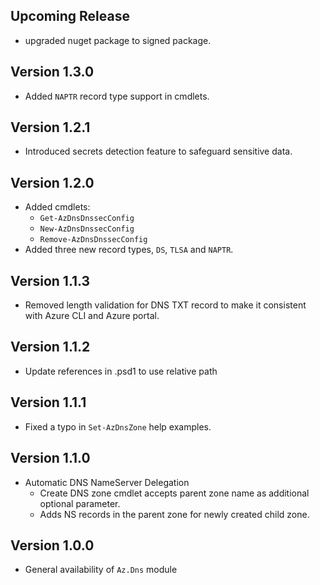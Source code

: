 <!--
    Please leave this section at the top of the change log.

    Changes for the upcoming release should go under the section titled "Upcoming Release", and should adhere to the following format:

    ## Upcoming Release
    * Overview of change #1
        - Additional information about change #1
    * Overview of change #2
        - Additional information about change #2
        - Additional information about change #2
    * Overview of change #3
    * Overview of change #4
        - Additional information about change #4

    ## YYYY.MM.DD - Version X.Y.Z (Previous Release)
    * Overview of change #1
        - Additional information about change #1
-->
## Upcoming Release
* upgraded nuget package to signed package.

## Version 1.3.0
* Added `NAPTR` record type support in cmdlets.

## Version 1.2.1
* Introduced secrets detection feature to safeguard sensitive data.

## Version 1.2.0
* Added cmdlets:
    - `Get-AzDnsDnssecConfig`
    - `New-AzDnsDnssecConfig`
    - `Remove-AzDnsDnssecConfig`
* Added three new record types, `DS`, `TLSA` and `NAPTR`.

## Version 1.1.3
* Removed length validation for DNS TXT record to make it consistent with Azure CLI and Azure portal.

## Version 1.1.2
* Update references in .psd1 to use relative path

## Version 1.1.1
* Fixed a typo in `Set-AzDnsZone` help examples.

## Version 1.1.0
* Automatic DNS NameServer Delegation
    - Create DNS zone cmdlet accepts parent zone name as additional optional parameter.
    - Adds NS records in the parent zone for newly created child zone.

## Version 1.0.0
* General availability of `Az.Dns` module
